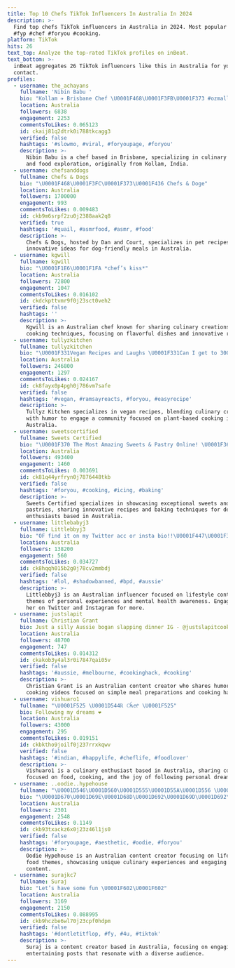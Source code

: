```yaml
---
title: Top 10 Chefs TikTok Influencers In Australia In 2024
description: >-
  Find top chefs TikTok influencers in Australia in 2024. Most popular hashtags:
  #fyp #chef #foryou #cooking.
platform: TikTok
hits: 26
text_top: Analyze the top-rated TikTok profiles on inBeat.
text_bottom: >-
  inBeat aggregates 26 TikTok influencers like this in Australia for you to
  contact.
profiles:
  - username: the_achayans
    fullname: 'Nibin Babu '
    bio: "Kollam ✈️ Brisbane Chef \U0001F468\U0001F3FB‍\U0001F373 #ozmallutiktokers Text me in insta to know me \U0001F607"
    location: Australia
    followers: 6838
    engagement: 2253
    commentsToLikes: 0.065123
    id: ckaij81q2dtrk0i788tkcagg3
    verified: false
    hashtags: '#slowmo, #viral, #foryoupage, #foryou'
    description: >-
      Nibin Babu is a chef based in Brisbane, specializing in culinary content
      and food exploration, originally from Kollam, India.
  - username: chefsanddogs
    fullname: Chefs & Dogs
    bio: "\U0001F468\U0001F3FC‍\U0001F373\U0001F436 Chefs & Doge"
    location: Australia
    followers: 1700000
    engagement: 993
    commentsToLikes: 0.009483
    id: ckb9m6srpf2zu0j2388aak2q8
    verified: true
    hashtags: '#quail, #asmrfood, #asmr, #food'
    description: >-
      Chefs & Dogs, hosted by Dan and Court, specializes in pet recipes, sharing
      innovative ideas for dog-friendly meals in Australia.
  - username: kgwill
    fullname: kgwill
    bio: "\U0001F1E6\U0001F1FA *chef’s kiss*"
    location: Australia
    followers: 72800
    engagement: 1047
    commentsToLikes: 0.016102
    id: ckdckpttvmr9f0j23sct0veh2
    verified: false
    hashtags: ''
    description: >-
      Kgwill is an Australian chef known for sharing culinary creations and
      cooking techniques, focusing on flavorful dishes and innovative recipes.
  - username: tullyzkitchen
    fullname: tullyzkitchen
    bio: "\U0001F331Vegan Recipes and Laughs \U0001F331Can I get to 300k\U0001F44D \U0001F331www.tullyzkitchen.com"
    location: Australia
    followers: 246800
    engagement: 1297
    commentsToLikes: 0.024167
    id: ck8fayx0p4pgh0j786vm7safe
    verified: false
    hashtags: '#vegan, #ramsayreacts, #foryou, #easyrecipe'
    description: >-
      Tullyz Kitchen specializes in vegan recipes, blending culinary creativity
      with humor to engage a community focused on plant-based cooking in
      Australia.
  - username: sweetscertified
    fullname: Sweets Certified
    bio: "\U0001F370 The Most Amazing Sweets & Pastry Online! \U0001F36B Follow us on Insta!"
    location: Australia
    followers: 493400
    engagement: 1460
    commentsToLikes: 0.003691
    id: ck81q44yrfryn0j7876448tkb
    verified: false
    hashtags: '#foryou, #cooking, #icing, #baking'
    description: >-
      Sweets Certified specializes in showcasing exceptional sweets and
      pastries, sharing innovative recipes and baking techniques for dessert
      enthusiasts based in Australia.
  - username: littlebabyj3
    fullname: Littlebbyj3
    bio: "OF find it on my Twitter acc or insta bio!!\U0001F447\U0001F3FD\U0001F975\U0001F608 twitter.com/jordansarah_"
    location: Australia
    followers: 138200
    engagement: 560
    commentsToLikes: 0.034727
    id: ck8hqqh015b2g0j78cv2mmbdj
    verified: false
    hashtags: '#lol, #shadowbanned, #bpd, #aussie'
    description: >-
      Littlebbyj3 is an Australian influencer focused on lifestyle content, with
      themes of personal experiences and mental health awareness. Engage with
      her on Twitter and Instagram for more.
  - username: justslapit
    fullname: Christian Grant
    bio: Just a silly Aussie bogan slapping dinner IG - @justslapitcooking
    location: Australia
    followers: 48700
    engagement: 747
    commentsToLikes: 0.014312
    id: ckakob3y4al3r0i7847qai05v
    verified: false
    hashtags: '#aussie, #melbourne, #cookinghack, #cooking'
    description: >-
      Christian Grant is an Australian content creator who shares humorous
      cooking videos focused on simple meal preparations and cooking hacks.
  - username: vishuaro1
    fullname: "\U0001F525 \U0001D544ℝ ☾ꫝꫀᠻ \U0001F525"
    bio: Following my dreams ❤️
    location: Australia
    followers: 43000
    engagement: 295
    commentsToLikes: 0.019151
    id: ckbktho9joilf0j237rrxkqwv
    verified: false
    hashtags: '#indian, #happylife, #cheflife, #foodlover'
    description: >-
      Vishuaro1 is a culinary enthusiast based in Australia, sharing content
      focused on food, cooking, and the joy of following personal dreams.
  - username: ..oodie..hypehouse
    fullname: "\U0001D546\U0001D560\U0001D555\U0001D55A\U0001D556 \U0001D559\U0001D56A\U0001D561\U0001D556 \U0001D559\U0001D560\U0001D566se"
    bio: "\U0001D670\U0001D69E\U0001D68D\U0001D692\U0001D69D\U0001D692\U0001D698\U0001D697\U0001D69C \U0001D68A\U0001D69B\U0001D68E \U0001D698\U0001D699\U0001D68E\U0001D697 \U0001D698\U0001D6A0\U0001D697\U0001D68E\U0001D69B\U0001D69C: avocado - \U0001D699\U0001D68A\U0001D697\U0001D68D\U0001D68A"
    location: Australia
    followers: 2301
    engagement: 2548
    commentsToLikes: 0.1149
    id: ckb93txackz6x0j23z46l1js0
    verified: false
    hashtags: '#foryoupage, #aesthetic, #oodie, #foryou'
    description: >-
      Oodie Hypehouse is an Australian content creator focusing on lifestyle and
      food themes, showcasing unique culinary experiences and engaging visual
      content.
  - username: surajkc7
    fullname: Suraj
    bio: "Let’s have some fun \U0001F602\U0001F602"
    location: Australia
    followers: 3169
    engagement: 2150
    commentsToLikes: 0.088995
    id: ckb9hczbe6wl70j23cpf0hdpm
    verified: false
    hashtags: '#dontletitflop, #fy, #4u, #tiktok'
    description: >-
      Suraj is a content creator based in Australia, focusing on engaging and
      entertaining posts that resonate with a diverse audience.
---
```


